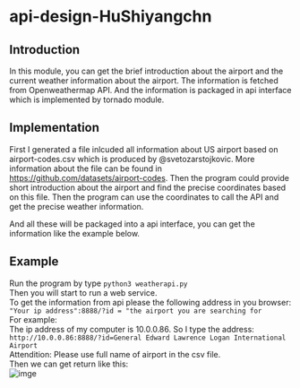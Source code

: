 # api-design-HuShiyangchn
## Introduction
In this module, you can get the brief introduction about the airport and the current weather information about the airport. The information is fetched from Openweathermap API.
And the information is packaged in api interface which is implemented by tornado module.
## Implementation
First I generated a file inlcuded all information about US airport based on airport-codes.csv which is produced by @svetozarstojkovic. More information about the file can be found in https://github.com/datasets/airport-codes. Then the program could provide short introduction about the airport and find the precise coordinates based on this file. Then the program can use the coordinates to call the API and get the precise weather information.</br>

And all these will be packaged into a api interface, you can get the information like the example below.
## Example
Run the program by type ```python3 weatherapi.py```  </br>
Then you will start to run a web service.</br>
To get the information from api please the following address in you browser:</br>
```"Your ip address":8888/?id = "the airport you are searching for```</br>
For example:</br>
The ip address of my computer is 10.0.0.86. So I type the address:</br>
```http://10.0.0.86:8888/?id=General Edward Lawrence Logan International Airport ```</br>
Attendition: Please use full name of airport in the csv file.</br>
Then we can get return like this:</br>
![imge](https://github.com/BUEC500C1/api-design-HuShiyangchn/blob/modified/Images/example.png)

